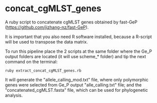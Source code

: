 # concat_cgMLST_genes
A ruby script to concatenate cgMLST genes obtained by fast-GeP (https://github.com/jizhang-nz/fast-GeP).

It is important that you also need R software installed, because a R-script will be used to transpose the data matrix.

To run this pipeline place the 2 scripts at the same folder where the Ge_P output folders are located (it will use scheme_* folder) and tip the next command on the terminal:
	
	ruby extract_concat_cgMLST_genes.rb
	
It will generate the "allele_calling_mod.txt" file, where only polymorphic genes were selected from Ge_P output "alle_calling.txt" file; and the "concatenated_cgMLST.fasta" file, which can be used for phylogenetic analysis.
